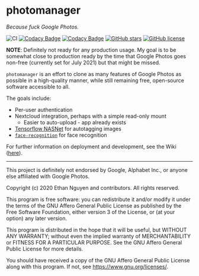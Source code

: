 # photomanager

_Because fuck Google Photos._

![CI](https://github.com/etnguyen03/photomanager/workflows/CI/badge.svg?branch=master&event=push)
[![Codacy Badge](https://app.codacy.com/project/badge/Grade/e6d2ba974509498fbfe7885e9d94c9f3)](https://www.codacy.com/gh/etnguyen03/photomanager/dashboard?utm_source=github.com&amp;utm_medium=referral&amp;utm_content=etnguyen03/photomanager&amp;utm_campaign=Badge_Grade)
[![Codacy Badge](https://app.codacy.com/project/badge/Coverage/e6d2ba974509498fbfe7885e9d94c9f3)](https://www.codacy.com/gh/etnguyen03/photomanager/dashboard?utm_source=github.com&utm_medium=referral&utm_content=etnguyen03/photomanager&utm_campaign=Badge_Coverage)
[![GitHub stars](https://img.shields.io/github/stars/etnguyen03/photomanager)](https://github.com/etnguyen03/photomanager/stargazers)
[![GitHub license](https://img.shields.io/github/license/etnguyen03/photomanager)](https://github.com/etnguyen03/photomanager/blob/master/LICENSE.md)

**NOTE**: Definitely not ready for any production usage.
My goal is to be somewhat close to production ready by the time that
Google Photos goes non-free (currently set for July 2021) but
that might be missed.

`photomanager` is an effort to clone as many features of Google Photos as possible
in a high-quality manner, while still remaining free, open-source software
accessible to all. 

The goals include:

* Per-user authentication
* Nextcloud integration, perhaps with a simple read-only mount
  * Easier to auto-upload - app already exists
* [Tensorflow NASNet](https://www.tensorflow.org/api_docs/python/tf/keras/applications/NASNetMobile) 
  for autotagging images
* [`face-recognition`](https://github.com/ageitgey/face_recognition) for
  face recognition

For further information on deployment and development, see the Wiki
([here](https://github.com/etnguyen03/photomanager/wiki)).

---

This project is definitely not endorsed by Google, Alphabet Inc.,
or anyone else affiliated with Google Photos.

Copyright (c) 2020 Ethan Nguyen and contributors. All rights reserved.

This program is free software: you can redistribute it and/or modify
it under the terms of the GNU Affero General Public License as published by
the Free Software Foundation, either version 3 of the License, or
(at your option) any later version.

This program is distributed in the hope that it will be useful,
but WITHOUT ANY WARRANTY; without even the implied warranty of
MERCHANTABILITY or FITNESS FOR A PARTICULAR PURPOSE.  See the
GNU Affero General Public License for more details.

You should have received a copy of the GNU Affero General Public License
along with this program.  If not, see <https://www.gnu.org/licenses/>.